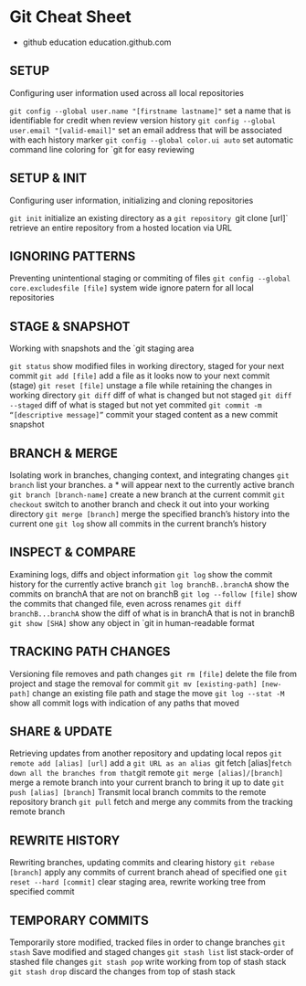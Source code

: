 # Git Cheat Sheet
* github education
education.github.com

## SETUP

Configuring user information used across all local repositories

`git config --global user.name "[firstname lastname]"`
set a name that is identifiable for credit when review version history
`git config --global user.email "[valid-email]"`
set an email address that will be associated with each history marker
`git config --global color.ui auto`
set automatic command line coloring for `git for easy reviewing

## SETUP & INIT

Configuring user information, initializing and cloning repositories

`git init`
initialize an existing directory as a `git repository
`git clone [url]`
retrieve an entire repository from a hosted location via URL

## IGNORING PATTERNS

Preventing unintentional staging or commiting of files
`git config --global core.excludesfile [file]`
system wide ignore patern for all local repositories

## STAGE & SNAPSHOT

Working with snapshots and the `git staging area

`git status`
show modified files in working directory, staged for your next commit
`git add [file]`
add a file as it looks now to your next commit (stage)
`git reset [file]`
unstage a file while retaining the changes in working directory
`git diff`
diff of what is changed but not staged
`git diff --staged`
diff of what is staged but not yet commited
`git commit -m “[descriptive message]”`
commit your staged content as a new commit snapshot

## BRANCH & MERGE

Isolating work in branches, changing context, and integrating changes
`git branch`
list your branches. a \* will appear next to the currently active branch
`git branch [branch-name]`
create a new branch at the current commit
`git checkout`
switch to another branch and check it out into your working directory
`git merge [branch]`
merge the specified branch’s history into the current one
`git log`
show all commits in the current branch’s history

## INSPECT & COMPARE

Examining logs, diffs and object information
`git log`
show the commit history for the currently active branch
`git log branchB..branchA`
show the commits on branchA that are not on branchB
`git log --follow [file]`
show the commits that changed file, even across renames
`git diff branchB...branchA`
show the diff of what is in branchA that is not in branchB
`git show [SHA]`
show any object in `git in human-readable format

## TRACKING PATH CHANGES

Versioning file removes and path changes
`git rm [file]`
delete the file from project and stage the removal for commit
`git mv [existing-path] [new-path]`
change an existing file path and stage the move
`git log --stat -M`
show all commit logs with indication of any paths that moved

## SHARE & UPDATE

Retrieving updates from another repository and updating local repos
`git remote add [alias] [url]`
add a `git URL as an alias
`git fetch [alias]`fetch down all the branches from that`git remote
`git merge [alias]/[branch]`
merge a remote branch into your current branch to bring it up to date
`git push [alias] [branch]`
Transmit local branch commits to the remote repository branch
`git pull`
fetch and merge any commits from the tracking remote branch

## REWRITE HISTORY

Rewriting branches, updating commits and clearing history
`git rebase [branch]`
apply any commits of current branch ahead of specified one
`git reset --hard [commit]`
clear staging area, rewrite working tree from specified commit

## TEMPORARY COMMITS

Temporarily store modified, tracked files in order to change branches
`git stash`
Save modified and staged changes
`git stash list`
list stack-order of stashed file changes
`git stash pop`
write working from top of stash stack
`git stash drop`
discard the changes from top of stash stack
